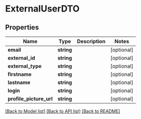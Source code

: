 # ExternalUserDTO

## Properties
Name | Type | Description | Notes
------------ | ------------- | ------------- | -------------
**email** | **string** |  | [optional] 
**external_id** | **string** |  | [optional] 
**external_type** | **string** |  | [optional] 
**firstname** | **string** |  | [optional] 
**lastname** | **string** |  | [optional] 
**login** | **string** |  | [optional] 
**profile_picture_url** | **string** |  | [optional] 

[[Back to Model list]](../../README.md#documentation-for-models) [[Back to API list]](../../README.md#documentation-for-api-endpoints) [[Back to README]](../../README.md)

